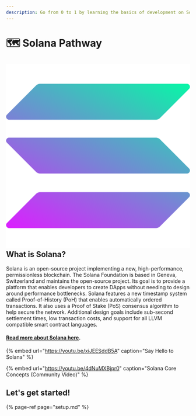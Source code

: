 ```yaml
---
description: Go from 0 to 1 by learning the basics of development on Solana Blockchain
---
```


# 🗺 Solana Pathway

## ![](../../../.gitbook/assets/solana%20%282%29%20%282%29%20%282%29%20%282%29%20%281%29%20%282%29%20%282%29%20%282%29%20%282%29%20%282%29%20%281%29%20%281%29.png) What is Solana?

Solana is an open-source project implementing a new, high-performance, permissionless blockchain. The Solana Foundation is based in Geneva, Switzerland and maintains the open-source project. Its goal is to provide a platform that enables developers to create DApps without needing to design around performance bottlenecks. Solana features a new timestamp system called Proof-of-History \(PoH\) that enables automatically ordered transactions. It also uses a Proof of Stake \(PoS\) consensus algorithm to help secure the network. Additional design goals include sub-second settlement times, low transaction costs, and support for all LLVM compatible smart contract languages.

#### [Read more about Solana here](https://learn.figment.io/network-documentation/solana/solana-101).

{% embed url="https://youtu.be/xiJEESddB5A" caption="Say Hello to Solana" %}

{% embed url="https://youtu.be/4dNuMXBjpr0" caption="Solana Core Concepts \(Community Video\)" %}

## Let's get started!

{% page-ref page="setup.md" %}

